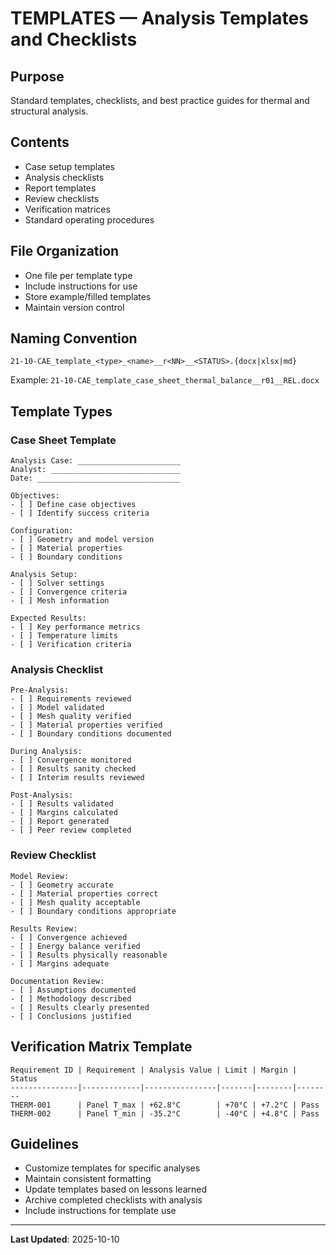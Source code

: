 # TEMPLATES — Analysis Templates and Checklists

## Purpose
Standard templates, checklists, and best practice guides for thermal and structural analysis.

## Contents
- Case setup templates
- Analysis checklists
- Report templates
- Review checklists
- Verification matrices
- Standard operating procedures

## File Organization
- One file per template type
- Include instructions for use
- Store example/filled templates
- Maintain version control

## Naming Convention
```
21-10-CAE_template_<type>_<name>__r<NN>__<STATUS>.{docx|xlsx|md}
```

Example: `21-10-CAE_template_case_sheet_thermal_balance__r01__REL.docx`

## Template Types

### Case Sheet Template
```
Analysis Case: _______________________
Analyst: _____________________________
Date: ________________________________

Objectives:
- [ ] Define case objectives
- [ ] Identify success criteria

Configuration:
- [ ] Geometry and model version
- [ ] Material properties
- [ ] Boundary conditions

Analysis Setup:
- [ ] Solver settings
- [ ] Convergence criteria
- [ ] Mesh information

Expected Results:
- [ ] Key performance metrics
- [ ] Temperature limits
- [ ] Verification criteria
```

### Analysis Checklist
```
Pre-Analysis:
- [ ] Requirements reviewed
- [ ] Model validated
- [ ] Mesh quality verified
- [ ] Material properties verified
- [ ] Boundary conditions documented

During Analysis:
- [ ] Convergence monitored
- [ ] Results sanity checked
- [ ] Interim results reviewed

Post-Analysis:
- [ ] Results validated
- [ ] Margins calculated
- [ ] Report generated
- [ ] Peer review completed
```

### Review Checklist
```
Model Review:
- [ ] Geometry accurate
- [ ] Material properties correct
- [ ] Mesh quality acceptable
- [ ] Boundary conditions appropriate

Results Review:
- [ ] Convergence achieved
- [ ] Energy balance verified
- [ ] Results physically reasonable
- [ ] Margins adequate

Documentation Review:
- [ ] Assumptions documented
- [ ] Methodology described
- [ ] Results clearly presented
- [ ] Conclusions justified
```

## Verification Matrix Template
```
Requirement ID | Requirement | Analysis Value | Limit | Margin | Status
---------------|-------------|----------------|-------|--------|--------
THERM-001      | Panel T_max | +62.8°C        | +70°C | +7.2°C | Pass
THERM-002      | Panel T_min | -35.2°C        | -40°C | +4.8°C | Pass
```

## Guidelines
- Customize templates for specific analyses
- Maintain consistent formatting
- Update templates based on lessons learned
- Archive completed checklists with analysis
- Include instructions for template use

---

**Last Updated**: 2025-10-10
